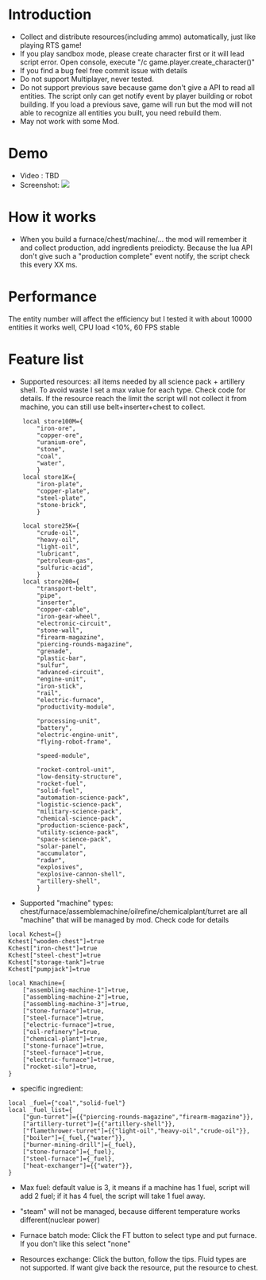 # Introduction
* Collect and distribute resources(including ammo) automatically, just like playing RTS game! 
* If you play sandbox mode, please create character first or it will lead script error. Open console, execute "/c game.player.create_character()"
* If you find a bug feel free commit issue with details
* Do not support Multiplayer, never tested.
* Do not support previous save because game don't give a API to read all entities. The script only can get notify event by player building or robot building. If you load a previous save, game will run but the mod will not able to recognize all entities you built, you need rebuild them.
* May not work with some Mod.

# Demo
* Video : TBD
* Screenshot: ![](https://github.com/njikmf/Factorio_auto_resource/blob/master/Capture.PNG)

# How it works
* When you build a furnace/chest/machine/... the mod will remember it and collect production, add ingredients preiodicty. Because the lua API don't give such a "production complete" event notify, the script check this every XX ms.

# Performance
The entity number will affect the efficiency but I tested it with about 10000 entities it works well, CPU load <10%, 60 FPS stable

# Feature list
* Supported resources: all items needed by all science pack + artillery shell. To avoid waste I set a max value for each type. Check code for details. If the resource reach the limit the script will not collect it from machine, you can still use belt+inserter+chest to collect.
```
	local store100M={
		"iron-ore",
		"copper-ore",
		"uranium-ore",
		"stone",
		"coal",
		"water",
		}
	local store1K={
		"iron-plate",
		"copper-plate",
		"steel-plate",
		"stone-brick",
		}
	
	local store25K={
		"crude-oil",
		"heavy-oil",
		"light-oil",
		"lubricant",
		"petroleum-gas",
		"sulfuric-acid",
		}
	local store200={
		"transport-belt",
		"pipe",
		"inserter",
		"copper-cable",
		"iron-gear-wheel",
		"electronic-circuit",
		"stone-wall",
		"firearm-magazine",
		"piercing-rounds-magazine",
		"grenade",
		"plastic-bar",
		"sulfur",
		"advanced-circuit",
		"engine-unit",
		"iron-stick",
		"rail",
		"electric-furnace",
		"productivity-module",
		
		"processing-unit",
		"battery",
		"electric-engine-unit",
		"flying-robot-frame",
		
		"speed-module",
		
		"rocket-control-unit",
		"low-density-structure",
		"rocket-fuel",
		"solid-fuel",
		"automation-science-pack",
		"logistic-science-pack",
		"military-science-pack",
		"chemical-science-pack",
		"production-science-pack",
		"utility-science-pack",
		"space-science-pack",
		"solar-panel",
		"accumulator",
		"radar",
		"explosives",
		"explosive-cannon-shell",
		"artillery-shell",
		}
```

* Supported "machine" types:  chest/furnace/assemblemachine/oilrefine/chemicalplant/turret are all "machine" that will be managed by mod. Check code for details
```
local Kchest={}
Kchest["wooden-chest"]=true
Kchest["iron-chest"]=true
Kchest["steel-chest"]=true
Kchest["storage-tank"]=true
Kchest["pumpjack"]=true

local Kmachine={
	["assembling-machine-1"]=true,
	["assembling-machine-2"]=true,
	["assembling-machine-3"]=true,
	["stone-furnace"]=true,
	["steel-furnace"]=true,
	["electric-furnace"]=true,
	["oil-refinery"]=true,
	["chemical-plant"]=true,
	["stone-furnace"]=true,
	["steel-furnace"]=true,
	["electric-furnace"]=true,
	["rocket-silo"]=true,
}

```

* specific ingredient:
```
local _fuel={"coal","solid-fuel"}
local _fuel_list={
	["gun-turret"]={{"piercing-rounds-magazine","firearm-magazine"}},
	["artillery-turret"]={{"artillery-shell"}},
	["flamethrower-turret"]={{"light-oil","heavy-oil","crude-oil"}},
	["boiler"]={_fuel,{"water"}},
	["burner-mining-drill"]={_fuel},
	["stone-furnace"]={_fuel},
	["steel-furnace"]={_fuel},
	["heat-exchanger"]={{"water"}},
}
```

* Max fuel: default value is 3, it means if a machine has 1 fuel, script will add 2 fuel; if it has 4 fuel, the script will take 1 fuel away.

* "steam" will not be managed, because different temperature works different(nuclear power)

* Furnace batch mode: Click the FT button to select type and put furnace. If you don't like this select "none"

* Resources exchange: Click the button, follow the tips. Fluid types are not supported. If want give back the resource, put the resource to chest.
